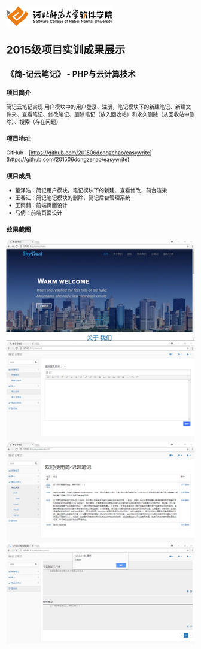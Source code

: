 <img src="../../../image/logo.png"/>

# 2015级项目实训成果展示 

## 《简-记云笔记》 - PHP与云计算技术

### 项目简介

简记云笔记实现 用户模块中的用户登录、注册，笔记模块下的新建笔记、新建文件夹、查看笔记、修改笔记、删除笔记（放入回收站）和永久删除（从回收站中删除）、搜索（存在问题）

### 项目地址

GitHub：[https://github.com/201506dongzehao/easywrite](https://github.com/201506dongzehao/easywrite)

### 项目成员

- 董泽浩：简记用户模块，笔记模块下的新建、查看修改，前台渲染
- 王春江：简记笔记模块的删除，简记后台管理系统
- 王雨鹤：前端页面设计
- 马倩：前端页面设计

### 效果截图

![](image/index1.jpg)
![](image/newnote.png)
![](image/mynote.png)
![](image/recovery.png)